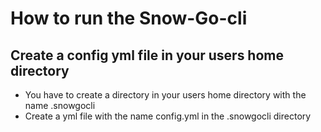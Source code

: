 # How to run the Snow-Go-cli
## Create a config yml file in your users home directory 
- You have to create a directory in your users home directory with the name .snowgocli
- Create a yml file with the name config.yml in the .snowgocli directory